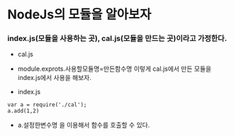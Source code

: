# NodeJs의 모듈을 알아보자

### index.js(모듈을 사용하는 곳), cal.js(모듈을 만드는 곳)이라고 가정한다.

* cal.js
- module.exprots.사용할모듈명=만든함수명
이렇게 cal.js에서 만든 모듈을 index.js에서 사용을 해보자.

* index.js
```
var a = require('./cal');
a.add(1,2)
```

- a.설정한변수명
을 이용해서 함수를 호출할 수 있다.
